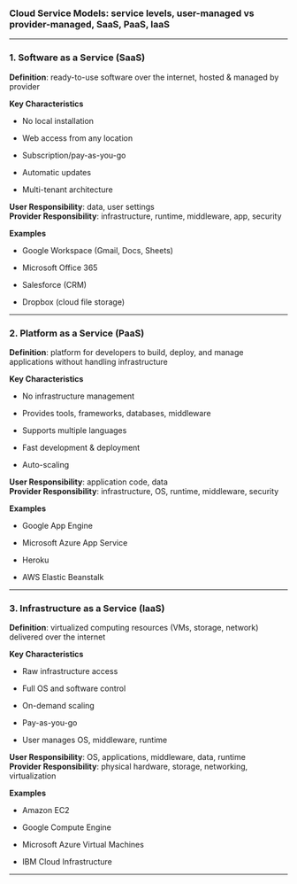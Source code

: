 ### **Cloud Service Models**: service levels, user-managed vs provider-managed, SaaS, PaaS, IaaS

---

### **1. Software as a Service (SaaS)**

**Definition**: ready-to-use software over the internet, hosted & managed by provider

**Key Characteristics**

- No local installation
    
- Web access from any location
    
- Subscription/pay-as-you-go
    
- Automatic updates
    
- Multi-tenant architecture
    

**User Responsibility**: data, user settings  
**Provider Responsibility**: infrastructure, runtime, middleware, app, security

**Examples**

- Google Workspace (Gmail, Docs, Sheets)
    
- Microsoft Office 365
    
- Salesforce (CRM)
    
- Dropbox (cloud file storage)
    

---

### **2. Platform as a Service (PaaS)**

**Definition**: platform for developers to build, deploy, and manage applications without handling infrastructure

**Key Characteristics**

- No infrastructure management
    
- Provides tools, frameworks, databases, middleware
    
- Supports multiple languages
    
- Fast development & deployment
    
- Auto-scaling
    

**User Responsibility**: application code, data  
**Provider Responsibility**: infrastructure, OS, runtime, middleware, security

**Examples**

- Google App Engine
    
- Microsoft Azure App Service
    
- Heroku
    
- AWS Elastic Beanstalk
    

---

### **3. Infrastructure as a Service (IaaS)**

**Definition**: virtualized computing resources (VMs, storage, network) delivered over the internet

**Key Characteristics**

- Raw infrastructure access
    
- Full OS and software control
    
- On-demand scaling
    
- Pay-as-you-go
    
- User manages OS, middleware, runtime
    

**User Responsibility**: OS, applications, middleware, data, runtime  
**Provider Responsibility**: physical hardware, storage, networking, virtualization

**Examples**

- Amazon EC2
    
- Google Compute Engine
    
- Microsoft Azure Virtual Machines
    
- IBM Cloud Infrastructure
    

---
